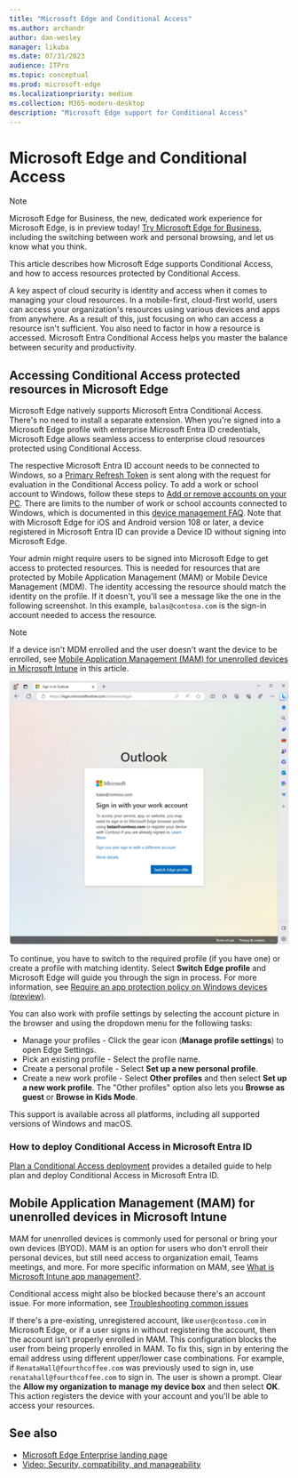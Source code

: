 ```yaml
---
title: "Microsoft Edge and Conditional Access"
ms.author: archandr
author: dan-wesley
manager: likuba
ms.date: 07/31/2023
audience: ITPro
ms.topic: conceptual
ms.prod: microsoft-edge
ms.localizationpriority: medium
ms.collection: M365-modern-desktop
description: "Microsoft Edge support for Conditional Access"
---
```


# Microsoft Edge and Conditional Access

> [!NOTE]
> Microsoft Edge for Business, the new, dedicated work experience for Microsoft Edge, is in preview today! [Try Microsoft Edge for Business](/deployedge/microsoft-edge-for-business), including the switching between work and personal browsing, and let us know what you think.
  
This article describes how Microsoft Edge supports Conditional Access, and how to access resources protected by Conditional Access.

A key aspect of cloud security is identity and access when it comes to managing your cloud resources. In a mobile-first, cloud-first world, users can access your organization's resources using various devices and apps from anywhere. As a result of this, just focusing on who can access a resource isn't sufficient. You also need to factor in how a resource is accessed. Microsoft Entra Conditional Access helps you master the balance between security and productivity.

## Accessing Conditional Access protected resources in Microsoft Edge

Microsoft Edge natively supports Microsoft Entra Conditional Access. There's no need to install a separate extension. When you're signed into a Microsoft Edge profile with enterprise Microsoft Entra ID credentials, Microsoft Edge allows seamless access to enterprise cloud resources protected using Conditional Access.

The respective Microsoft Entra ID account needs to be connected to Windows, so a [Primary Refresh Token](/azure/active-directory/devices/concept-primary-refresh-token) is sent along with the request for evaluation in the Conditional Access policy. To add a work or school account to Windows, follow these steps to [Add or remove accounts on your PC](https://support.microsoft.com/windows/add-or-remove-accounts-on-your-pc-104dc19f-6430-4b49-6a2b-e4dbd1dcdf32#WindowsVersion=Windows_10). There are limits to the number of work or school accounts connected to Windows, which is documented in this [device management FAQ](/azure/active-directory/devices/faq#i-can-t-add-more-than-3-azure-ad-user-accounts-under-the-same-user-session-on-a-windows-10-11-device--why). Note that with Microsoft Edge for iOS and Android version 108 or later, a device registered in Microsoft Entra ID can provide a Device ID without signing into Microsoft Edge.

Your admin might require users to be signed into Microsoft Edge to get access to protected resources. This is needed for resources that are protected by Mobile Application Management (MAM) or Mobile Device Management (MDM). The identity accessing the resource should match the identity on the profile. If it doesn't, you'll see a message like the one in the following screenshot. In this example, `balas@contosa.com` is the sign-in account needed to access the resource.

> [!NOTE]
> If a device isn't MDM enrolled and the user doesn't want the device to be enrolled, see [Mobile Application Management (MAM) for unenrolled devices in Microsoft Intune](#mobile-application-management-mam-for-unenrolled-devices-in-microsoft-intune) in this article.

![Conditional access message in browser](./media/edge-security/microsoft-edge-security-conditional-access.png)

To continue, you have to switch to the required profile (if you have one) or create a profile with matching identity. Select **Switch Edge profile** and Microsoft Edge will guide you through the sign in process. For more information, see [Require an app protection policy on Windows devices (preview)](/azure/active-directory/conditional-access/how-to-app-protection-policy-windows).

You can also work with profile settings by selecting the account picture in the browser and using the dropdown menu for the following tasks:

- Manage your profiles - Click the gear icon (**Manage profile settings**) to open Edge Settings.
- Pick an existing profile - Select the profile name.
- Create a personal profile - Select **Set up a new personal profile**.
- Create a new work profile - Select **Other profiles** and then select **Set up a new work profile**. The "Other profiles" option also lets you **Browse as guest** or **Browse in Kids Mode**.

This support is available across all platforms, including all supported versions of Windows and macOS.

### How to deploy Conditional Access in Microsoft Entra ID

[Plan a Conditional Access deployment](/azure/active-directory/conditional-access/plan-conditional-access) provides a detailed guide to help plan and deploy Conditional Access in Microsoft Entra ID.

## Mobile Application Management (MAM) for unenrolled devices in Microsoft Intune

MAM for unenrolled devices is commonly used for personal or bring your own devices (BYOD). MAM is an option for users who don't enroll their personal devices, but still need access to organization email, Teams meetings, and more.  For more specific information on MAM, see [What is Microsoft Intune app management?](/mem/intune/apps/app-management).

Conditional access might also be blocked because there's an account issue. For more information, see [Troubleshooting common issues](/azure/active-directory/conditional-access/how-to-app-protection-policy-windows#troubleshooting)

If there's a pre-existing, unregistered account, like `user@contoso.com` in Microsoft Edge, or if a user signs in without registering the account, then the account isn't properly enrolled in MAM. This configuration blocks the user from being properly enrolled in MAM. To fix this, sign in by entering the email address using different upper/lower case combinations. For example, if `RenataHall@fourthcoffee.com` was previously used to sign in, use `renatahall@fourthcoffee.com` to sign in. The user is shown a prompt. Clear the **Allow my organization to manage my device box** and then select **OK**. This action registers the device with your account and you'll be able to access your resources.

## See also

- [Microsoft Edge Enterprise landing page](https://aka.ms/EdgeEnterprise)
- [Video: Security, compatibility, and manageability](/deployedge/microsoft-edge-video-security-compatibility-manageability)
